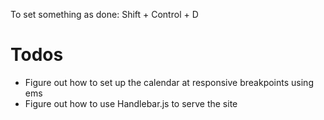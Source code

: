 To set something as done: Shift + Control + D

# Todos
- Figure out how to set up the calendar at responsive breakpoints using ems
- Figure out how to use Handlebar.js to serve the site